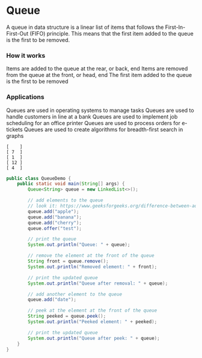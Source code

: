 # Queue
A queue in data structure is a linear list of items that follows the First-In-First-Out (FIFO) principle. This means that the first item added to the queue is the first to be removed. 
### How it works
Items are added to the queue at the rear, or back, end 
Items are removed from the queue at the front, or head, end 
The first item added to the queue is the first to be removed 
### Applications
Queues are used in operating systems to manage tasks 
Queues are used to handle customers in line at a bank 
Queues are used to implement job scheduling for an office printer 
Queues are used to process orders for e-tickets 
Queues are used to create algorithms for breadth-first search in graphs 

```
[    ]
[ 7  ]
[ 1  ]
[ 12 ]
[ 4  ]
```

```Java
public class QueueDemo {
    public static void main(String[] args) {
        Queue<String> queue = new LinkedList<>();

        // add elements to the queue
        // look it: https://www.geeksforgeeks.org/difference-between-add-and-offer-methods-in-queue-in-java/
        queue.add("apple");
        queue.add("banana");
        queue.add("cherry");
        queue.offer("test");

        // print the queue
        System.out.println("Queue: " + queue);

        // remove the element at the front of the queue
        String front = queue.remove();
        System.out.println("Removed element: " + front);

        // print the updated queue
        System.out.println("Queue after removal: " + queue);

        // add another element to the queue
        queue.add("date");

        // peek at the element at the front of the queue
        String peeked = queue.peek();
        System.out.println("Peeked element: " + peeked);

        // print the updated queue
        System.out.println("Queue after peek: " + queue);
    }
}
```